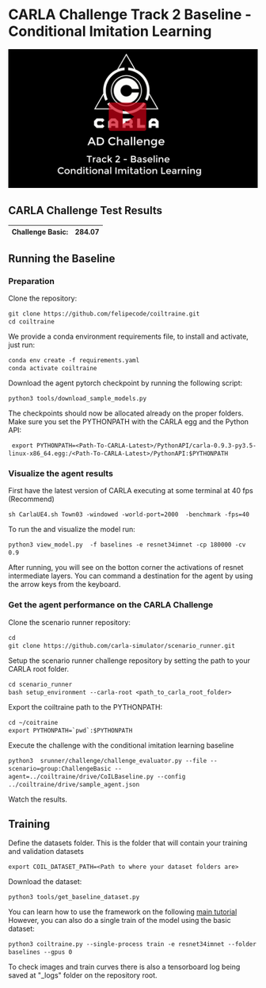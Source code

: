 CARLA Challenge Track 2 Baseline - Conditional Imitation Learning
============



[![CARLA Video](img/thumbnail.png)](https://youtu.be/fX1omU4IRwI)




CARLA Challenge Test Results
-----------------------------


| Challenge Basic:  | 284.07 |
|-------------------|--------|



Running the Baseline
----------

### Preparation


Clone the repository:

    git clone https://github.com/felipecode/coiltraine.git 
    cd coiltraine

We provide a conda environment requirements file, to
install and activate, just run:

    conda env create -f requirements.yaml
    conda activate coiltraine

Download the agent pytorch checkpoint by running the following script:

    python3 tools/download_sample_models.py

The checkpoints should now be allocated already on the proper folders.
Make sure you set the PYTHONPATH with the CARLA egg and the Python API:

     export PYTHONPATH=<Path-To-CARLA-Latest>/PythonAPI/carla-0.9.3-py3.5-linux-x86_64.egg:/<Path-To-CARLA-Latest>/PythonAPI:$PYTHONPATH
     

### Visualize the agent results 

First have the latest version of CARLA executing at some terminal at 40 fps (Recommend)

    sh CarlaUE4.sh Town03 -windowed -world-port=2000  -benchmark -fps=40
 

To run the and visualize the model run:

    python3 view_model.py  -f baselines -e resnet34imnet -cp 180000 -cv 0.9

After running, you will see on the botton corner the activations of resnet intermediate
layers. You can command a destination for the agent by using the arrow keys from the keyboard.


### Get the agent performance on the CARLA Challenge



Clone the scenario  runner repository:
    
    cd
    git clone https://github.com/carla-simulator/scenario_runner.git

Setup the scenario runner challenge repository by setting the path to your CARLA root
folder.

    cd scenario_runner
    bash setup_environment --carla-root <path_to_carla_root_folder>


Export the coiltraine path to the PYTHONPATH:

    cd ~/coitraine
    export PYTHONPATH=`pwd`:$PYTHONPATH


Execute the challenge with the conditional imitation learning baseline

    python3  srunner/challenge/challenge_evaluator.py --file --scenario=group:ChallengeBasic --agent=../coiltraine/drive/CoILBaseline.py --config ../coiltraine/drive/sample_agent.json


Watch the results.


Training
---------

Define the datasets folder.
This is the folder that will contain your training and validation datasets

    export COIL_DATASET_PATH=<Path to where your dataset folders are>


Download the dataset:

    python3 tools/get_baseline_dataset.py

You can learn how to use the framework on the following [main tutorial](../README.md)
However, you can also do a single train of the model  using the
basic dataset:

    python3 coiltraine.py --single-process train -e resnet34imnet --folder baselines --gpus 0

To check images and train curves there is also a tensorboard log
being saved at "_logs" folder on the repository root.









